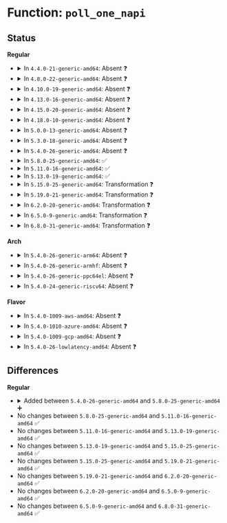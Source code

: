 # Function: <code>poll_one_napi</code>

## Status
<b>Regular</b>
<ul>
<li>
<details>
<summary>In <code>4.4.0-21-generic-amd64</code>: Absent ❓</summary>

```json
{
  "name": "poll_one_napi",
  "collision_type": "Unique Static",
  "inline_type": "Full",
  "funcs": [
    {
      "addr": 18446744071586418550,
      "name": "poll_one_napi",
      "external": false,
      "loc": "net/core/netpoll.c:143",
      "file": "net/core/netpoll.c",
      "inline": "not declared, inlined",
      "caller_inline": [
        "net/core/netpoll.c:netpoll_poll_dev"
      ],
      "caller_func": []
    }
  ],
  "symbols": []
}
```
</details>
</li>
<li>
<details>
<summary>In <code>4.8.0-22-generic-amd64</code>: Absent ❓</summary>

```json
{
  "name": "poll_one_napi",
  "collision_type": "Unique Static",
  "inline_type": "Full",
  "funcs": [
    {
      "addr": 18446744071586861613,
      "name": "poll_one_napi",
      "external": false,
      "loc": "net/core/netpoll.c:143",
      "file": "net/core/netpoll.c",
      "inline": "not declared, inlined",
      "caller_inline": [
        "net/core/netpoll.c:netpoll_poll_dev"
      ],
      "caller_func": []
    }
  ],
  "symbols": []
}
```
</details>
</li>
<li>
<details>
<summary>In <code>4.10.0-19-generic-amd64</code>: Absent ❓</summary>

```json
{
  "name": "poll_one_napi",
  "collision_type": "Unique Static",
  "inline_type": "Full",
  "funcs": [
    {
      "addr": 18446744071587052699,
      "name": "poll_one_napi",
      "external": false,
      "loc": "net/core/netpoll.c:143",
      "file": "net/core/netpoll.c",
      "inline": "not declared, inlined",
      "caller_inline": [
        "net/core/netpoll.c:netpoll_poll_dev"
      ],
      "caller_func": []
    }
  ],
  "symbols": []
}
```
</details>
</li>
<li>
<details>
<summary>In <code>4.13.0-16-generic-amd64</code>: Absent ❓</summary>

```json
{
  "name": "poll_one_napi",
  "collision_type": "Unique Static",
  "inline_type": "Full",
  "funcs": [
    {
      "addr": 18446744071587180563,
      "name": "poll_one_napi",
      "external": false,
      "loc": "net/core/netpoll.c:149",
      "file": "net/core/netpoll.c",
      "inline": "not declared, inlined",
      "caller_inline": [
        "net/core/netpoll.c:netpoll_poll_dev"
      ],
      "caller_func": []
    }
  ],
  "symbols": []
}
```
</details>
</li>
<li>
<details>
<summary>In <code>4.15.0-20-generic-amd64</code>: Absent ❓</summary>

```json
{
  "name": "poll_one_napi",
  "collision_type": "Unique Static",
  "inline_type": "Full",
  "funcs": [
    {
      "addr": 18446744071587685382,
      "name": "poll_one_napi",
      "external": false,
      "loc": "net/core/netpoll.c:149",
      "file": "net/core/netpoll.c",
      "inline": "not declared, inlined",
      "caller_inline": [
        "net/core/netpoll.c:netpoll_poll_dev"
      ],
      "caller_func": []
    }
  ],
  "symbols": []
}
```
</details>
</li>
<li>
<details>
<summary>In <code>4.18.0-10-generic-amd64</code>: Absent ❓</summary>

```json
{
  "name": "poll_one_napi",
  "collision_type": "Unique Static",
  "inline_type": "Full",
  "funcs": [
    {
      "addr": 18446744071588017554,
      "name": "poll_one_napi",
      "external": false,
      "loc": "net/core/netpoll.c:149",
      "file": "net/core/netpoll.c",
      "inline": "not declared, inlined",
      "caller_inline": [
        "net/core/netpoll.c:netpoll_poll_dev"
      ],
      "caller_func": []
    }
  ],
  "symbols": []
}
```
</details>
</li>
<li>
<details>
<summary>In <code>5.0.0-13-generic-amd64</code>: Absent ❓</summary>

```json
{
  "name": "poll_one_napi",
  "collision_type": "Unique Static",
  "inline_type": "Full",
  "funcs": [
    {
      "addr": 18446744071588185018,
      "name": "poll_one_napi",
      "external": false,
      "loc": "net/core/netpoll.c:137",
      "file": "net/core/netpoll.c",
      "inline": "not declared, inlined",
      "caller_inline": [
        "net/core/netpoll.c:netpoll_poll_dev"
      ],
      "caller_func": []
    }
  ],
  "symbols": []
}
```
</details>
</li>
<li>
<details>
<summary>In <code>5.3.0-18-generic-amd64</code>: Absent ❓</summary>

```json
{
  "name": "poll_one_napi",
  "collision_type": "Unique Static",
  "inline_type": "Full",
  "funcs": [
    {
      "addr": 18446744071588510666,
      "name": "poll_one_napi",
      "external": false,
      "loc": "net/core/netpoll.c:138",
      "file": "net/core/netpoll.c",
      "inline": "not declared, inlined",
      "caller_inline": [
        "net/core/netpoll.c:netpoll_poll_dev"
      ],
      "caller_func": []
    }
  ],
  "symbols": []
}
```
</details>
</li>
<li>
<details>
<summary>In <code>5.4.0-26-generic-amd64</code>: Absent ❓</summary>

```json
{
  "name": "poll_one_napi",
  "collision_type": "Unique Static",
  "inline_type": "Full",
  "funcs": [
    {
      "addr": 18446744071588719242,
      "name": "poll_one_napi",
      "external": false,
      "loc": "net/core/netpoll.c:138",
      "file": "net/core/netpoll.c",
      "inline": "not declared, inlined",
      "caller_inline": [
        "net/core/netpoll.c:netpoll_poll_dev"
      ],
      "caller_func": []
    }
  ],
  "symbols": []
}
```
</details>
</li>
<li>
<details>
<summary>In <code>5.8.0-25-generic-amd64</code>: ✅</summary>

```c
void poll_one_napi(struct napi_struct * napi)
```

```json
{
  "name": "poll_one_napi",
  "collision_type": "Unique Static",
  "inline_type": "No",
  "funcs": [
    {
      "addr": 18446744071589586048,
      "name": "poll_one_napi",
      "external": false,
      "loc": "net/core/netpoll.c:139",
      "file": "net/core/netpoll.c",
      "inline": "seen, unknown",
      "caller_inline": [],
      "caller_func": [
        "net/core/netpoll.c:netpoll_poll_dev"
      ]
    }
  ],
  "symbols": [
    {
      "addr": 18446744071589586048,
      "name": "poll_one_napi",
      "section": ".text",
      "bind": "STB_LOCAL",
      "size": 166
    }
  ]
}
```
</details>
</li>
<li>
<details>
<summary>In <code>5.11.0-16-generic-amd64</code>: ✅</summary>

```c
void poll_one_napi(struct napi_struct * napi)
```

```json
{
  "name": "poll_one_napi",
  "collision_type": "Unique Static",
  "inline_type": "No",
  "funcs": [
    {
      "addr": 18446744071589597744,
      "name": "poll_one_napi",
      "external": false,
      "loc": "net/core/netpoll.c:140",
      "file": "net/core/netpoll.c",
      "inline": "seen, unknown",
      "caller_inline": [],
      "caller_func": [
        "net/core/netpoll.c:netpoll_poll_dev"
      ]
    }
  ],
  "symbols": [
    {
      "addr": 18446744071589597744,
      "name": "poll_one_napi",
      "section": ".text",
      "bind": "STB_LOCAL",
      "size": 149
    }
  ]
}
```
</details>
</li>
<li>
<details>
<summary>In <code>5.13.0-19-generic-amd64</code>: ✅</summary>

```c
void poll_one_napi(struct napi_struct * napi)
```

```json
{
  "name": "poll_one_napi",
  "collision_type": "Unique Static",
  "inline_type": "No",
  "funcs": [
    {
      "addr": 18446744071589486224,
      "name": "poll_one_napi",
      "external": false,
      "loc": "net/core/netpoll.c:139",
      "file": "net/core/netpoll.c",
      "inline": "seen, unknown",
      "caller_inline": [],
      "caller_func": [
        "net/core/netpoll.c:netpoll_poll_dev"
      ]
    }
  ],
  "symbols": [
    {
      "addr": 18446744071589486224,
      "name": "poll_one_napi",
      "section": ".text",
      "bind": "STB_LOCAL",
      "size": 149
    }
  ]
}
```
</details>
</li>
<li>
<details>
<summary>In <code>5.15.0-25-generic-amd64</code>: Transformation ❓</summary>

```c
void poll_one_napi(struct napi_struct * napi)
```

```json
{
  "name": "poll_one_napi",
  "collision_type": "Unique Static",
  "inline_type": "No",
  "funcs": [
    {
      "addr": 0,
      "name": "poll_one_napi",
      "external": false,
      "loc": "net/core/netpoll.c:140",
      "file": "net/core/netpoll.c",
      "inline": "seen, unknown",
      "caller_inline": [],
      "caller_func": [
        "net/core/netpoll.c:netpoll_poll_dev"
      ]
    }
  ],
  "symbols": [
    {
      "addr": 18446744071590226928,
      "name": "poll_one_napi",
      "section": ".text",
      "bind": "STB_LOCAL",
      "size": 166
    },
    {
      "addr": 18446744071592705108,
      "name": "poll_one_napi.cold",
      "section": ".text",
      "bind": "STB_LOCAL",
      "size": 27
    }
  ]
}
```
</details>
</li>
<li>
<details>
<summary>In <code>5.19.0-21-generic-amd64</code>: Transformation ❓</summary>

```c
void poll_one_napi(struct napi_struct * napi)
```

```json
{
  "name": "poll_one_napi",
  "collision_type": "Unique Static",
  "inline_type": "No",
  "funcs": [
    {
      "addr": 0,
      "name": "poll_one_napi",
      "external": false,
      "loc": "net/core/netpoll.c:140",
      "file": "net/core/netpoll.c",
      "inline": "seen, unknown",
      "caller_inline": [],
      "caller_func": [
        "net/core/netpoll.c:netpoll_poll_dev"
      ]
    }
  ],
  "symbols": [
    {
      "addr": 18446744071591803552,
      "name": "poll_one_napi",
      "section": ".text",
      "bind": "STB_LOCAL",
      "size": 220
    },
    {
      "addr": 18446744071594591273,
      "name": "poll_one_napi.cold",
      "section": ".text",
      "bind": "STB_LOCAL",
      "size": 21
    }
  ]
}
```
</details>
</li>
<li>
<details>
<summary>In <code>6.2.0-20-generic-amd64</code>: Transformation ❓</summary>

```c
void poll_one_napi(struct napi_struct * napi)
```

```json
{
  "name": "poll_one_napi",
  "collision_type": "Unique Static",
  "inline_type": "No",
  "funcs": [
    {
      "addr": 0,
      "name": "poll_one_napi",
      "external": false,
      "loc": "net/core/netpoll.c:140",
      "file": "net/core/netpoll.c",
      "inline": "seen, unknown",
      "caller_inline": [],
      "caller_func": [
        "net/core/netpoll.c:netpoll_poll_dev"
      ]
    }
  ],
  "symbols": [
    {
      "addr": 18446744071593598672,
      "name": "poll_one_napi",
      "section": ".text",
      "bind": "STB_LOCAL",
      "size": 220
    },
    {
      "addr": 18446744071596329280,
      "name": "poll_one_napi.cold",
      "section": ".text",
      "bind": "STB_LOCAL",
      "size": 21
    }
  ]
}
```
</details>
</li>
<li>
<details>
<summary>In <code>6.5.0-9-generic-amd64</code>: Transformation ❓</summary>

```c
void poll_one_napi(struct napi_struct * napi)
```

```json
{
  "name": "poll_one_napi",
  "collision_type": "Unique Static",
  "inline_type": "No",
  "funcs": [
    {
      "addr": 0,
      "name": "poll_one_napi",
      "external": false,
      "loc": "net/core/netpoll.c:154",
      "file": "net/core/netpoll.c",
      "inline": "seen, unknown",
      "caller_inline": [],
      "caller_func": [
        "net/core/netpoll.c:netpoll_poll_dev"
      ]
    }
  ],
  "symbols": [
    {
      "addr": 18446744071594072032,
      "name": "poll_one_napi",
      "section": ".text",
      "bind": "STB_LOCAL",
      "size": 226
    },
    {
      "addr": 18446744071596859447,
      "name": "poll_one_napi.cold",
      "section": ".text",
      "bind": "STB_LOCAL",
      "size": 27
    }
  ]
}
```
</details>
</li>
<li>
<details>
<summary>In <code>6.8.0-31-generic-amd64</code>: Transformation ❓</summary>

```c
void poll_one_napi(struct napi_struct * napi)
```

```json
{
  "name": "poll_one_napi",
  "collision_type": "Unique Static",
  "inline_type": "No",
  "funcs": [
    {
      "addr": 0,
      "name": "poll_one_napi",
      "external": false,
      "loc": "net/core/netpoll.c:154",
      "file": "net/core/netpoll.c",
      "inline": "seen, unknown",
      "caller_inline": [],
      "caller_func": [
        "net/core/netpoll.c:netpoll_poll_dev"
      ]
    }
  ],
  "symbols": [
    {
      "addr": 18446744071594866448,
      "name": "poll_one_napi",
      "section": ".text",
      "bind": "STB_LOCAL",
      "size": 226
    },
    {
      "addr": 18446744071597784598,
      "name": "poll_one_napi.cold",
      "section": ".text",
      "bind": "STB_LOCAL",
      "size": 27
    }
  ]
}
```
</details>
</li>
</ul>
<b>Arch</b>
<ul>
<li>
<details>
<summary>In <code>5.4.0-26-generic-arm64</code>: Absent ❓</summary>

```json
{
  "name": "poll_one_napi",
  "collision_type": "Unique Static",
  "inline_type": "Full",
  "funcs": [
    {
      "addr": 18446603336502284360,
      "name": "poll_one_napi",
      "external": false,
      "loc": "net/core/netpoll.c:138",
      "file": "net/core/netpoll.c",
      "inline": "not declared, inlined",
      "caller_inline": [
        "net/core/netpoll.c:netpoll_poll_dev"
      ],
      "caller_func": []
    }
  ],
  "symbols": []
}
```
</details>
</li>
<li>
<details>
<summary>In <code>5.4.0-26-generic-armhf</code>: Absent ❓</summary>

```json
{
  "name": "poll_one_napi",
  "collision_type": "Unique Static",
  "inline_type": "Full",
  "funcs": [
    {
      "addr": 3235024624,
      "name": "poll_one_napi",
      "external": false,
      "loc": "net/core/netpoll.c:138",
      "file": "net/core/netpoll.c",
      "inline": "not declared, inlined",
      "caller_inline": [
        "net/core/netpoll.c:netpoll_poll_dev"
      ],
      "caller_func": []
    }
  ],
  "symbols": []
}
```
</details>
</li>
<li>
<details>
<summary>In <code>5.4.0-26-generic-ppc64el</code>: Absent ❓</summary>

```json
{
  "name": "poll_one_napi",
  "collision_type": "Unique Static",
  "inline_type": "Full",
  "funcs": [
    {
      "addr": 13835058055295784200,
      "name": "poll_one_napi",
      "external": false,
      "loc": "net/core/netpoll.c:138",
      "file": "net/core/netpoll.c",
      "inline": "not declared, inlined",
      "caller_inline": [
        "net/core/netpoll.c:netpoll_poll_dev"
      ],
      "caller_func": []
    }
  ],
  "symbols": []
}
```
</details>
</li>
<li>
<details>
<summary>In <code>5.4.0-24-generic-riscv64</code>: Absent ❓</summary>

```json
{
  "name": "poll_one_napi",
  "collision_type": "Unique Static",
  "inline_type": "Full",
  "funcs": [
    {
      "addr": 18446743936278515938,
      "name": "poll_one_napi",
      "external": false,
      "loc": "net/core/netpoll.c:138",
      "file": "net/core/netpoll.c",
      "inline": "not declared, inlined",
      "caller_inline": [
        "net/core/netpoll.c:netpoll_poll_dev"
      ],
      "caller_func": []
    }
  ],
  "symbols": []
}
```
</details>
</li>
</ul>
<b>Flavor</b>
<ul>
<li>
<details>
<summary>In <code>5.4.0-1009-aws-amd64</code>: Absent ❓</summary>

```json
{
  "name": "poll_one_napi",
  "collision_type": "Unique Static",
  "inline_type": "Full",
  "funcs": [
    {
      "addr": 18446744071588325978,
      "name": "poll_one_napi",
      "external": false,
      "loc": "net/core/netpoll.c:138",
      "file": "net/core/netpoll.c",
      "inline": "not declared, inlined",
      "caller_inline": [
        "net/core/netpoll.c:netpoll_poll_dev"
      ],
      "caller_func": []
    }
  ],
  "symbols": []
}
```
</details>
</li>
<li>
<details>
<summary>In <code>5.4.0-1010-azure-amd64</code>: Absent ❓</summary>

```json
{
  "name": "poll_one_napi",
  "collision_type": "Unique Static",
  "inline_type": "Full",
  "funcs": [
    {
      "addr": 18446744071588038218,
      "name": "poll_one_napi",
      "external": false,
      "loc": "net/core/netpoll.c:138",
      "file": "net/core/netpoll.c",
      "inline": "not declared, inlined",
      "caller_inline": [
        "net/core/netpoll.c:netpoll_poll_dev"
      ],
      "caller_func": []
    }
  ],
  "symbols": []
}
```
</details>
</li>
<li>
<details>
<summary>In <code>5.4.0-1009-gcp-amd64</code>: Absent ❓</summary>

```json
{
  "name": "poll_one_napi",
  "collision_type": "Unique Static",
  "inline_type": "Full",
  "funcs": [
    {
      "addr": 18446744071588657802,
      "name": "poll_one_napi",
      "external": false,
      "loc": "net/core/netpoll.c:138",
      "file": "net/core/netpoll.c",
      "inline": "not declared, inlined",
      "caller_inline": [
        "net/core/netpoll.c:netpoll_poll_dev"
      ],
      "caller_func": []
    }
  ],
  "symbols": []
}
```
</details>
</li>
<li>
<details>
<summary>In <code>5.4.0-26-lowlatency-amd64</code>: Absent ❓</summary>

```json
{
  "name": "poll_one_napi",
  "collision_type": "Unique Static",
  "inline_type": "Full",
  "funcs": [
    {
      "addr": 18446744071588798074,
      "name": "poll_one_napi",
      "external": false,
      "loc": "net/core/netpoll.c:138",
      "file": "net/core/netpoll.c",
      "inline": "not declared, inlined",
      "caller_inline": [
        "net/core/netpoll.c:netpoll_poll_dev"
      ],
      "caller_func": []
    }
  ],
  "symbols": []
}
```
</details>
</li>
</ul>

## Differences
<b>Regular</b>
<ul>
<li>
<details>
<summary>Added between <code>5.4.0-26-generic-amd64</code> and <code>5.8.0-25-generic-amd64</code> ➕</summary>

```c
void poll_one_napi(struct napi_struct * napi)
```
</details>
</li>
<li>
No changes between <code>5.8.0-25-generic-amd64</code> and <code>5.11.0-16-generic-amd64</code> ✅
</li>
<li>
No changes between <code>5.11.0-16-generic-amd64</code> and <code>5.13.0-19-generic-amd64</code> ✅
</li>
<li>
No changes between <code>5.13.0-19-generic-amd64</code> and <code>5.15.0-25-generic-amd64</code> ✅
</li>
<li>
No changes between <code>5.15.0-25-generic-amd64</code> and <code>5.19.0-21-generic-amd64</code> ✅
</li>
<li>
No changes between <code>5.19.0-21-generic-amd64</code> and <code>6.2.0-20-generic-amd64</code> ✅
</li>
<li>
No changes between <code>6.2.0-20-generic-amd64</code> and <code>6.5.0-9-generic-amd64</code> ✅
</li>
<li>
No changes between <code>6.5.0-9-generic-amd64</code> and <code>6.8.0-31-generic-amd64</code> ✅
</li>
</ul>
